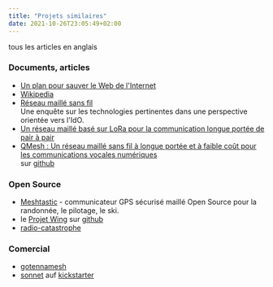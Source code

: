 ```yaml
---
title: "Projets similaires"
date: 2021-10-26T23:05:49+02:00
---
```

tous les articles en anglais
### Documents, articles
- [Un plan pour sauver le Web de l'Internet](https://staltz.com/a-plan-to-rescue-the-web-from-the-internet.html)
- [Wikipedia](https://en.wikipedia.org/wiki/Mesh_networking)
- [Réseau maillé sans fil](https://www.mdpi.com/1999-5903/11/4/99)<br>
  Une enquête sur les technologies pertinentes dans une perspective orientée vers l'IdO.
- [Un réseau maillé basé sur LoRa pour la communication longue portée de pair à pair](https://www.mdpi.com/1424-8220/21/13/4314/htm)
- [QMesh : Un réseau maillé sans fil à longue portée et à faible coût pour les communications vocales numériques](https://www.rmham.org/wp-content/uploads/2021/02/RMHR_NerdFest_2021_-_QMesh_-_Dan_Fay_KG5VBY.pdf)<br>
  sur [github](https://github.com/faydr/QMesh)

### Open Source
- [Meshtastic](https://meshtastic.org/) - communicateur GPS sécurisé maillé Open Source pour la randonnée, le pilotage, le ski.
- le [Projet Wing](http://www.wing-project.org/)
  sur [github](https://github.com/wing-project/wing-project.github.io/wiki)
- [radio-catastrophe](https://github.com/sudomesh/disaster-radio)

### Comercial
- [gotennamesh](https://gotennamesh.com)
- [sonnet](http://www.sonnetlabs.com/) auf
  [kickstarter](https://www.kickstarter.com/projects/sonnet/sonnet-decentralized-mobile-communication)

